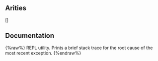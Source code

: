 ## Arities
[]

## Documentation
{%raw%}
REPL utility.  Prints a brief stack trace for the root cause of the
  most recent exception.
{%endraw%}
